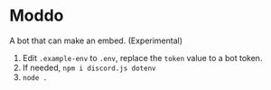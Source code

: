 # Moddo

A bot that can make an embed. (Experimental)

1. Edit `.example-env` to `.env`, replace the `token` value to a bot token.
2. If needed, `npm i discord.js dotenv`
2. `node .`